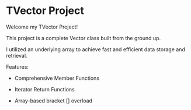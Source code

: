# TVector Project

Welcome my TVector Project!

This project is a complete Vector class built from the ground up. 

I utilized an underlying array to achieve fast and efficient data storage and retrieval.

Features:

* Comprehensive Member Functions

* Iterator Return Functions

* Array-based bracket [] overload
